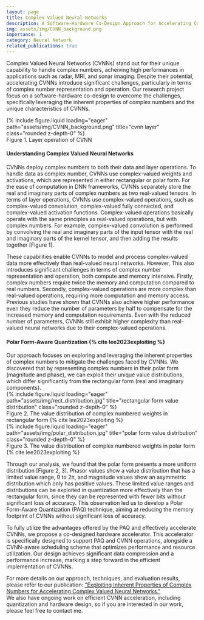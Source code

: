 ```yaml
---
layout: page
title: Complex Valued Neural Networks
description: A Software-Hardware Co-Design Approach for Accelerating Complex Valued Neural Networks
img: assets/img/CVNN_background.png
importance: 1
category: Neural Network
related_publications: true
---
```




Complex Valued Neural Networks (CVNNs) stand out for their unique capability to handle complex numbers, acheiving high performances in applications such as radar, MRI, and sonar imaging. 
Despite their potential, accelerating CVNNs introduce significant challenges, particularly in terms of complex number representation and operation. 
Our research project focus on a software-hardware co-design to overcome the challenges, specifically leveraging the inherent properties of complex numbers and the unique characteristics of CVNNs.

<div class="row">
    <div class="col-sm mt-3 mt-md-0">
        {% include figure.liquid loading="eager" path="assets/img/CVNN_background.png" title="cvnn layer" class="rounded z-depth-0" %}
    </div>
</div>
<div class="caption">
    Figure 1. Layer operation of CVNN
</div>

<h4>Understanding Complex Valued Neural Networks</h4>
CVNNs deploy complex numbers to both their data and layer operations.
To handle data as complex number, CVNNs use complex-valued weights and activations, which are represented in either rectangular or polar form.
For the ease of computation in DNN frameworks, CVNNs separately store the real and imaginary parts of complex numbers as two real-valued tensors.
In terms of layer operations, CVNNs use complex-valued operations, such as complex-valued convolution, complex-valued fully connected, and complex-valued activation functions.
Complex-valued operations basically operate with the same principles as real-valued operations, but with complex numbers.
For example, complex-valued convolution is performed by convolving the real and imaginary parts of the input tensor with the real and imaginary parts of the kernel tensor, and then adding the results together [Figure 1].

These capabilities enable CVNNs to model and process complex-valued data more effectively than real-valued neural networks.
However, This also introduces significant challenges in terms of complex number representation and operation, both compute and memory intensive.
Firstly, complex numbers require twice the memory and computation compared to real numbers.
Secondly, complex-valued operations are more complex than real-valued operations, requiring more computation and memory access.
Previous studies have shown that CVNNs also achieve higher performance even they reduce the number of parameters by half to compensate for the increased memory and computation requirements.
Even with the reduced number of parameters, CVNNs still exhibit higher complexity than real-valued neural networks due to their complex-valued operations.


<h4>Polar Form-Aware Quantization {% cite lee2023exploiting %}</h4>
Our approach focuses on exploring and leveraging the inherent properties of complex numbers to mitigate the challenges faced by CVNNs.
We discovered that by representing complex numbers in their polar form (magnitude and phase), we can exploit their unique value distributions, which differ significantly from the rectangular form (real and imaginary components).

<div class="row">
    <div class="col-sm mt-3 mt-md-0">
        {% include figure.liquid loading="eager" path="assets/img/rect_distribution.jpg" title="rectangular form value distribution" class="rounded z-depth-0" %}
    </div>
</div>
<div class="caption">
    Figure 2. The value distribution of complex numbered weights in rectangular form {% cite lee2023exploiting %}
</div>
<div class="row">
    <div class="col-sm mt-3 mt-md-0">
        {% include figure.liquid loading="eager" path="assets/img/polar_distribution.jpg" title="polar form value distribution" class="rounded z-depth-0" %}
    </div>
</div>
<div class="caption">
    Figure 3. The value distribution of complex numbered weights in polar form {% cite lee2023exploiting %}
</div>

Through our analysis, we found that the polar form presents a more uniform distribution [Figure 2, 3].
Phasor values show a value distribution that has a limited value range, 0 to 2π, and magnitude values show an asymmetric distribution which only has positive values.
These limited value ranges and distributions can be exploited in quantization more effectively than the rectangular form, since they can be represented with fewer bits without significant loss of accuracy.
This observation led us to develop a Polar Form-Aware Quantization (PAQ) technique, aiming at reducing the memory footprint of CVNNs without significant loss of accuracy.

To fully utilize the advantages offered by the PAQ and effectively accelerate CVNNs, we propose a co-designed hardware accelerator.
This accelerator is specifically designed to support PAQ and CVNN operations, alongside a CVNN-aware scheduling scheme that optimizes performance and resource utilization.
Our design achieves significant data compression and a performance increase, marking a step forward in the efficient implementation of CVNNs.

For more details on our approach, techniques, and evaluation results, please refer to our publication: <a href="https://dl.acm.org/doi/abs/10.1145/3613424.3614287">"Exploiting Inherent Properties of Complex Numbers for Accelerating Complex Valued Neural Networks."</a><br>
We also have ongoing work on efficient CVNN acceleration, including quantization and hardware design, so if you are interested in our work, please feel free to contact me.